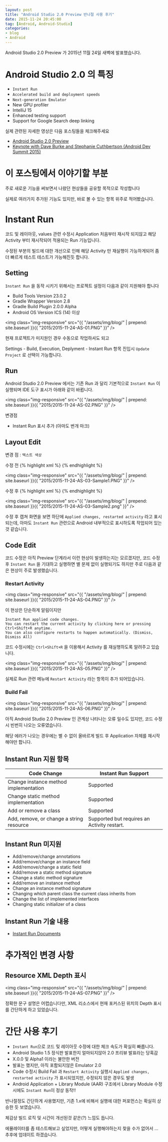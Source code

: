 ```yaml
---
layout: post
title: "Android Studio 2.0 Preview 반나절 사용 후기"
date: 2015-11-24 20:45:00
tag: [Android, Android-Studio]
categories:
- blog
- Android
---
```


<!--more-->

Android Studio 2.0 Preview 가 2015년 11월 24일 새벽에 발표했습니다.

# Android Studio 2.0 의 특징
- `Instant Run`
- `Accelerated build and deployment speeds`
- `Next-generation Emulator`
- New GPU profiler
- IntelliJ 15
- Enhanced testing support
- Support for Google Search deep linking

실제 관련된 자세한 영상은 다음 포스팅들을 체크해주세요

- [Android Studio 2.0 Preview](http://android-developers.blogspot.kr/2015/11/android-studio-20-preview.html?utm_source=feedburner&utm_medium=feed&utm_campaign=Feed:+blogspot/hsDu+(Android+Developers+Blog))
- [Keynote with Dave Burke and Stephanie Cuthbertson (Android Dev Summit 2015)](https://www.youtube.com/watch?v=oBV2U4w89_A)

# 이 포스팅에서 이야기할 부분

주로 새로운 기능을 써보면서 나왔던 현상들을 공유할 목적으로 작성합니다

실제로 여러가지 추가된 기능도 있지만, 바로 볼 수 있는 항목 위주로 적어봤습니다.

# Instant Run

코드 및 레이아웃, values 관련 수정시 Application 처음부터 재시작 되지않고 해당 Activity 부터 재시작되어 적용되는 Run 기능입니다.

수정된 부분의 빌드에 대한 개선으로 인해 해당 Activity 만 재실행이 가능하게되어 좀 더 빠르게 테스트 테스트가 가능해진듯 합니다.

## Setting

`Instant Run` 을 동작 시키기 위해서는 프로젝트 설정이 다음과 같이 지원해야 합니다

- Build Tools Version 23.0.2
- Gradle Wrapper Version 2.8
- Gradle Build Plugin 2.0.0 Alpha
- Android OS Version ICS (14) 이상

<img class="img-responsive" src="{{ "/assets/img/blog/" | prepend: site.baseurl }}{{ "2015/2015-11-24-AS-01.PNG" }}" />

현재 프로젝트가 미지원인 경우 수동으로 작업하셔도 되고

Settings - Build, Execution, Deplyment - Instant Run 항목 진입시 `Update Project` 로 선택이 가능합니다.

## Run

Android Studio 2.0 Preview 에서는 기존 Run 과 달리 기본적으로 `Instant Run` 이 실행되며 IDE 도구 표시가 아래와 같이 바뀝니다.

<img class="img-responsive" src="{{ "/assets/img/blog/" | prepend: site.baseurl }}{{ "2015/2015-11-24-AS-02.PNG" }}" />

변경점

- Instant Run 표시 추가 (아마도 번개 마크)

## Layout Edit

변경 점 : `텍스트 색상`

수정 전
{% highlight xml %}
<TextView
  android:id="@android:id/text1"
  android:layout_width="match_parent"
  android:layout_toLeftOf="@+id/status"
  android:layout_height="wrap_content"
  android:textAppearance="?android:attr/textAppearanceListItem"
  android:background="@drawable/border_gray"
  android:textColor="@android:color/white"
  android:singleLine="true"
  android:textStyle="bold"
  tools:text="Title"/>
{% endhighlight %}

<img class="img-responsive" src="{{ "/assets/img/blog/" | prepend: site.baseurl }}{{ "2015/2015-11-24-AS-03-Sample1.PNG" }}" />

수정 후
{% highlight xml %}
<TextView
  android:id="@android:id/text1"
  android:layout_width="match_parent"
  android:layout_toLeftOf="@+id/status"
  android:layout_height="wrap_content"
  android:textAppearance="?android:attr/textAppearanceListItem"
  android:background="@drawable/border_gray"
  android:textColor="#FF0"
  android:singleLine="true"
  android:textStyle="bold"
  tools:text="Title"/>
{% endhighlight %}

<img class="img-responsive" src="{{ "/assets/img/blog/" | prepend: site.baseurl }}{{ "2015/2015-11-24-AS-03-Sample2.png" }}" />

수정 후 캡쳐 화면을 보면 하단에 `Applied changes, restarted activity` 라고 표시되는데, 아마도 `Instant Run` 관련으로 Android 내부적으로 표시하도록 작업되어 있는것 같습니다.

## Code Edit

코드 수정은 아직 Preview 단계라서 이런 현상이 발생하는지는 모르겠지만, 코드 수정후 `Instant Run` 을 기대하고 실행하면 별 문제 없이 실행되기도 하지만 주로 다음과 같은 현상이 주로 발생했습니다.

### Restart Activity

<img class="img-responsive" src="{{ "/assets/img/blog/" | prepend: site.baseurl }}{{ "2015/2015-11-24-AS-04.PNG" }}" />

이 현상은 단순하게 알림이지만

```
Instant Run applied code changes.
You can restart the current activity by clicking here or pressing Ctrl+Shift+R anytime.
You can also configure restarts to happen automatically. (Dismiss, Dismiss All)
```

코드 수정시에는 `Ctrl+Shift+R` 을 이용해서 Activity 를 재실행하도록 알려주고 있습니다.

<img class="img-responsive" src="{{ "/assets/img/blog/" | prepend: site.baseurl }}{{ "2015/2015-11-24-AS-05.PNG" }}" />

실제로 Run 관련 메뉴에 `Restart Activity` 라는 항목이 추가 되어있습니다.

### Build Fail

<img class="img-responsive" src="{{ "/assets/img/blog/" | prepend: site.baseurl }}{{ "2015/2015-11-24-AS-06.PNG" }}" />

아직 Android Studio 2.0 Preview 인 관계상 나타나는 오류 일수도 있지만, 코드 수정시 빈번히 나오는 오류였습니다.

해당 에러가 나오는 경우에는 별 수 없이 올바르게 빌드 후 Application 자체를 재시작해야만 합니다.

## Instant Run 지원 항목

| Code Change | Instant Run Support |
| ----------- |---------------------|
| Change instance method implementation | Supported |
| Change static method implementation | Supported |
| Add or remove a class | Supported |
| Add, remove, or change a string resource | Supported but requires an Activity restart. |

## Instant Run 미지원

- Add/remove/change annotations
- Add/remove/change an instance field
- Add/remove/change a static field
- Add/remove a static method signature
- Change a static method signature
- Add/remove an instance method
- Change an instance method signature
- Changing which parent class the current class inherits from
- Change the list of implemented interfaces
- Changing static initializer of a class

## Instant Run 기술 내용

- [Instant Run Documents](http://tools.android.com/tech-docs/instant-run)

# 추가적인 변경 사항

## Resource XML Depth 표시

<img class="img-responsive" src="{{ "/assets/img/blog/" | prepend: site.baseurl }}{{ "2015/2015-11-24-AS-07.PNG" }}" />

정확한 문구 설명은 어렵습니다만, XML 리소스에서 현재 포커스된 위치의 Depth 표시를 간단하게 하고 있었습니다.

# 간단 사용 후기

- `Instant Run`으로 코드 및 레이아웃 수정에 대한 체크 속도가 확실히 빠릅니다.
- Android Studio 1.5 정식판 발표한지 얼마되지않아 2.0 프리뷰 발표라는 당혹감
- X.0.0 및 Alpha1 이라는 불안한 버전
- 발표는 했지만, 아직 포함되지않은 Emulator 2.0
- Code 수정시 Build Fail 과 `Restart Activity` 실행시 `Applied changes, restarted activity` 가 표시되었지만, 수정되지 않은 경우도 발생
- Android Application + Library Module (AAR) 구조에서 Library Module 수정시에도 `Instant Run`이 정상 동작!!

반나절정도 간단하게 사용했지만, 기존 1.x에 비해서 실행에 대한 퍼포먼스는 확실히 상승한 듯 보였습니다.

체감상 빌드 로직 및 시간이 개선된것 같은(?) 느낌도 듭니다.

에뮬레이터를 좀 테스트해보고 싶었지만, 어떻게 실행해야하는지 찾을 수가 없어서 ... 추후에 업데이트 하겠습니다.
